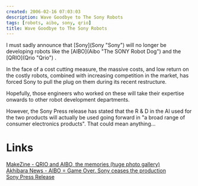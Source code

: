 ```yaml
---
created: 2006-02-16 07:03:03
description: Wave Goodbye to The Sony Robots
tags: [robots, aibo, sony, qrio]
title: Wave Goodbye to The Sony Robots
---
```

 <p>
  I must sadly announce that
  [Sony](Sony "Sony")
  will no longer be developing robots like the
  [AIBO](Aibo "The SONY Robot Dog")
  and the
  [QRIO](Qrio "Qrio")
  .
 </p>
 <p>
  In the face of a cost cutting measure, the massive costs, and low return on the costly robots, combined with increasing competition in the market, has forced Sony to pull the plug on them during its recent restructure.
 </p>
 <p>
  Hopefully, those engineers who worked on these will take their expertise onwards to other robot development departments.
 </p>
 <p>
  However, the Sony Press release has stated that the R &amp; D in the AI used for the two products will actually be used going forward in "a broad range of consumer electronics products". That could mean anything...
 </p>
 <h1 id="Links">
  Links
 </h1>
 <p>
  <a href="http://www.makezine.com/blog/archive/2006/01/qrio_and_aibo_the_memories_hug.html" >
   MakeZine - QRIO and AIBO, the memories (huge photo gallery)
  </a>
  <br/>
  <a href="http://www.akihabaranews.com/en/news-11065-X.html" >
   Akhibara News - AIBO = Game Over. Sony ceases the production
  </a>
  <br/>
  <a href="http://www.sony.net/SonyInfo/IR/info/presen/05q3/qfhh7c000008adfe.html" >
   Sony Press Release
  </a>
 </p>
